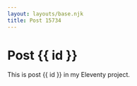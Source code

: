 ```yaml
---
layout: layouts/base.njk
title: Post 15734
---
```


# Post {{ id }}

This is post {{ id }} in my Eleventy project.
